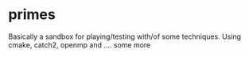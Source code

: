 # primes
Basically a sandbox for playing/testing with/of some techniques. Using cmake, catch2, openmp and .... some more
